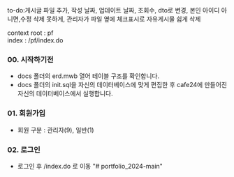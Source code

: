 to-do:게시글 파일 추가, 작성 날짜, 업데이트 날짜, 조회수, dto로 변경, 본인 아이디
아니면,수정 삭제 못하게, 관리자가 파일 옆에 체크표시로 자유게시물 쉽게 삭제

context root : pf <br/>
index : /pf/index.do

### 00. 시작하기전 
- docs 폴더의 erd.mwb 열어 테이블 구조를 확인합니다.
- docs 폴더의 init.sql을 자신의 데이터베이스에 맞게 편집한 후 cafe24에 만들어진 자신의 데이터베이스에서 실행합니다.

### 01. 회원가입
- 회원 구분 : 관리자(9), 일반(1)

### 02. 로그인
- 로그인 후 /index.do 로 이동
"# portfolio_2024-main" 
